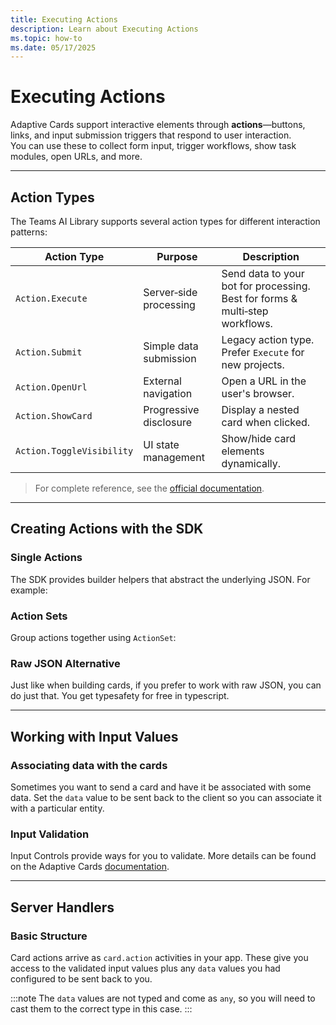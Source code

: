 ```yaml
---
title: Executing Actions
description: Learn about Executing Actions
ms.topic: how-to
ms.date: 05/17/2025
---
```



# Executing Actions

Adaptive Cards support interactive elements through **actions**—buttons, links, and input submission triggers that respond to user interaction.  
You can use these to collect form input, trigger workflows, show task modules, open URLs, and more.

---

## Action Types

The Teams AI Library supports several action types for different interaction patterns:

| Action Type               | Purpose                | Description                                                                  |
| ------------------------- | ---------------------- | ---------------------------------------------------------------------------- |
| `Action.Execute`          | Server‑side processing | Send data to your bot for processing. Best for forms & multi‑step workflows. |
| `Action.Submit`           | Simple data submission | Legacy action type. Prefer `Execute` for new projects.                       |
| `Action.OpenUrl`          | External navigation    | Open a URL in the user's browser.                                            |
| `Action.ShowCard`         | Progressive disclosure | Display a nested card when clicked.                                          |
| `Action.ToggleVisibility` | UI state management    | Show/hide card elements dynamically.                                         |

> For complete reference, see the [official documentation](https://adaptivecards.microsoft.com/?topic=Action.Execute).

---

## Creating Actions with the SDK

### Single Actions

The SDK provides builder helpers that abstract the underlying JSON. For example:

<FileCodeBlock
    lang="typescript"
    src="/generated-snippets/ts/index.snippet.single-action.ts"
/>

### Action Sets

Group actions together using `ActionSet`:

<FileCodeBlock
    lang="typescript"
    src="/generated-snippets/ts/index.snippet.multiple-actions-card.ts"
/>

### Raw JSON Alternative

Just like when building cards, if you prefer to work with raw JSON, you can do just that. You get typesafety for free in typescript.

<FileCodeBlock
    lang="typescript"
    src="/generated-snippets/ts/index.snippet.raw-json-action.ts"
/>

---

## Working with Input Values

### Associating data with the cards

Sometimes you want to send a card and have it be associated with some data. Set the `data` value to be sent back to the client so you can associate it with a particular entity.

<FileCodeBlock
    lang="typescript"
    src="/generated-snippets/ts/index.snippet.inputs-included.ts"
/>

### Input Validation

Input Controls provide ways for you to validate. More details can be found on the Adaptive Cards [documentation](https://adaptivecards.microsoft.com/?topic=input-validation).

<FileCodeBlock
    lang="typescript"
    src="/generated-snippets/ts/index.snippet.input-validation.ts"
/>

---

## Server Handlers

### Basic Structure

Card actions arrive as `card.action` activities in your app. These give you access to the validated input values plus any `data` values you had configured to be sent back to you.

<FileCodeBlock
    lang="typescript"
    src="/generated-snippets/ts/index.snippet.message-handler.ts"
/>

:::note
The `data` values are not typed and come as `any`, so you will need to cast them to the correct type in this case.
:::